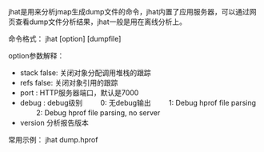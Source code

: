jhat是用来分析jmap生成dump文件的命令，jhat内置了应用服务器，可以通过网页查看dump文件分析结果，jhat一般是用在离线分析上。

命令格式：
jhat [option] [dumpfile]

option参数解释：
- stack false: 关闭对象分配调用堆栈的跟踪
- refs false: 关闭对象引用的跟踪
- port <port>: HTTP服务器端口，默认是7000
- debug <int>: debug级别
　　 0: 无debug输出
　　 1: Debug hprof file parsing
　　 2: Debug hprof file parsing, no server
- version 分析报告版本


常用示例：
jhat dump.hprof